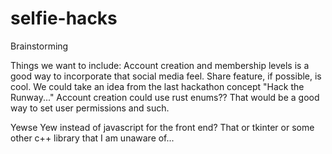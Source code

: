 # selfie-hacks
 
Brainstorming

Things we want to include: 
Account creation and membership levels is a good way to incorporate that social media feel.
Share feature, if possible, is cool.
We could take an idea from the last hackathon concept "Hack the Runway..."
Account creation could use rust enums?? That would be a good way to set user permissions and such.

Yewse Yew instead of javascript for the front end? That or tkinter or some other c++ library that I am unaware of...